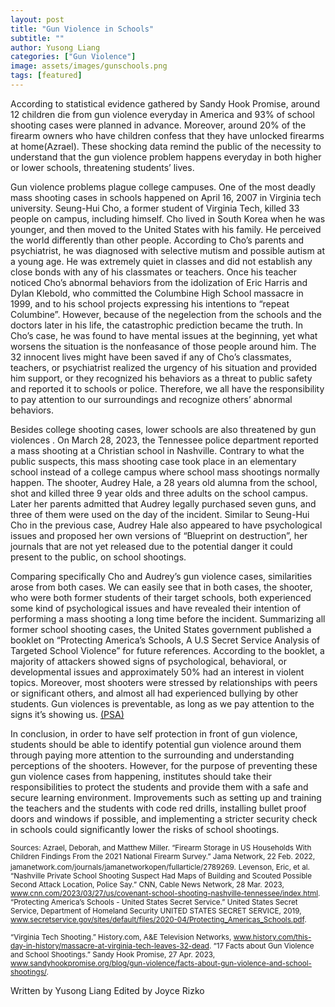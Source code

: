 ```yaml
---
layout: post
title: "Gun Violence in Schools"
subtitle: ""
author: Yusong Liang
categories: ["Gun Violence"]
image: assets/images/gunschools.png
tags: [featured]
---
```

According to statistical evidence gathered by Sandy Hook Promise, around 12  children die from gun violence everyday in America and 93% of school shooting cases were planned in advance. Moreover, around 20% of the firearm owners who have children confess that they have unlocked firearms at home(Azrael). These shocking data remind the public of the necessity to understand that the gun violence problem happens everyday in both higher or lower schools, threatening students’ lives.

Gun violence problems plague college campuses. One of the most deadly mass shooting cases in schools happened on April 16, 2007 in Virginia tech university. Seung-Hui Cho, a former student of Virginia Tech, killed 33 people on campus, including himself. Cho lived in South Korea when he was younger, and then moved to the United States with his family. He perceived the world differently than other people. According to Cho’s parents and psychiatrist, he was diagnosed with selective mutism and possible autism at a young age. He was extremely quiet in classes and did not establish any close bonds with any of his classmates or teachers. Once his teacher noticed Cho’s abnormal behaviors from the idolization of  Eric Harris and Dylan Klebold, who committed the Columbine High School massacre in 1999, and to his school projects expressing his intentions to “repeat Columbine”. However, because of the negelection from the schools and the doctors later in his life, the catastrophic prediction became the truth. In Cho’s case, he was found to have mental issues at the beginning, yet what worsens the situation is the nonfeasance of those people around him. The 32 innocent lives might have been saved if any of Cho’s classmates, teachers, or psychiatrist realized the urgency of his situation and provided him support, or they recognized his behaviors as a threat to public safety and reported it to schools or police. Therefore, we all have the responsibility to pay attention to our surroundings and recognize others’ abnormal behaviors.

Besides college shooting cases, lower schools are also threatened by gun violences . On March 28, 2023, the Tennessee police department reported a mass shooting at a Christian school in Nashville. Contrary to what the public suspects, this mass shooting case took place in an elementary school instead of a college campus where school mass shootings normally happen. The shooter, Audrey Hale, a 28 years old alumna from the school, shot and killed three 9 year olds and three adults on the school campus. Later her parents admitted that Audrey legally purchased seven guns, and three of them were used on the day of the incident. Similar to Seung-Hui Cho in the previous case, Audrey Hale also appeared to have psychological issues and proposed her own versions of “Blueprint on destruction”, her journals that are not yet released due to the potential danger it could present to the public, on school shootings.  

Comparing specifically Cho and Audrey’s gun violence cases, similarities arose from both cases. We can easily see that in both cases, the shooter, who were both former students of their target schools, both experienced some kind of psychological issues and have revealed their intention of performing a mass shooting a long time before the incident. Summarizing all former school shooting cases, the United States government published a booklet on “Protecting America’s Schools, A U.S Secret Service Analysis of Targeted School Violence” for future references. According to the booklet, a majority of attackers showed signs of psychological, behavioral, or developmental issues and approximately 50% had an interest in violent topics. Moreover, most shooters were stressed by relationships with peers or significant others, and almost all had experienced bullying by other students. Gun violences is preventable, as long as we pay attention to the signs it’s showing us. 
[(PSA)](https://youtu.be/A8syQeFtBKc)

In conclusion, in order to have self protection in front of gun violence, students should be able to identify potential gun violence around them through paying more attention to the surrounding and understanding perceptions of the shooters. However, for the purpose of preventing these gun violence cases from happening, institutes should take their responsibilities to protect the students and provide them with a safe and secure learning environment. Improvements such as setting up and training the teachers and the students with code red drills, installing bullet proof doors and windows if possible, and implementing a stricter security check in schools could significantly lower the risks of school shootings.

<small> Sources: </small>
<small>Azrael, Deborah, and Matthew Miller. “Firearm Storage in US Households With Children Findings From the 2021 National Firearm Survey.” Jama Network, 22 Feb. 2022, jamanetwork.com/journals/jamanetworkopen/fullarticle/2789269.</small>
<small>Levenson, Eric, et al. “Nashville Private School Shooting Suspect Had Maps of Building and Scouted Possible Second Attack Location, Police Say.” CNN, Cable News Network, 28 Mar. 2023, www.cnn.com/2023/03/27/us/covenant-school-shooting-nashville-tennessee/index.html.
</small>
<small>“Protecting America’s Schools - United States Secret Service.” United States Secret Service, Department of Homeland Security UNITED STATES SECRET SERVICE, 2019, www.secretservice.gov/sites/default/files/2020-04/Protecting_Americas_Schools.pdf.
</small>

<small>“Virginia Tech Shooting.” History.com, A&amp;E Television Networks, www.history.com/this-day-in-history/massacre-at-virginia-tech-leaves-32-dead.
</small>
<small>“17 Facts about Gun Violence and School Shootings.” Sandy Hook Promise, 27 Apr. 2023, www.sandyhookpromise.org/blog/gun-violence/facts-about-gun-violence-and-school-shootings/.
</small>

Written by Yusong Liang
Edited by Joyce Rizko

